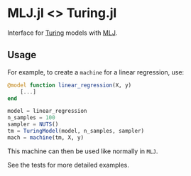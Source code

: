 # MLJ.jl <> Turing.jl

Interface for [Turing](https://github.com/TuringLang/Turing.jl) models with [MLJ](https://github.com/alan-turing-institute/MLJ.jl).

## Usage

For example, to create a `machine` for a linear regression, use:

```julia
@model function linear_regression(X, y)
    [...]
end

model = linear_regression
n_samples = 100
sampler = NUTS()
tm = TuringModel(model, n_samples, sampler)
mach = machine(tm, X, y)
```

This machine can then be used like normally in `MLJ`.

See the tests for more detailed examples.
